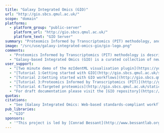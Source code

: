 ```yaml
---
title: "Galaxy Integrated Omics (GIO)"
url: "http://gio.sbcs.qmul.ac.uk/"
scope: "domain"
platforms:
  - platform_group: "public-server"
    platform_url: "http://gio.sbcs.qmul.ac.uk/"
    platform_text: "GIO Server"
summary: "Proteomics Informed by Transcriptomics (PIT) methodology, and selection of surrogate peptides for targeted proteomics. "
image: "/src/use/galaxy-integrated-omics-gio/gio-logo.png"
comments:
  - "Proteomics Informed by Transcriptomics (PIT) methodology is described in [Evans et al. 2012](http://www.ncbi.nlm.nih.gov/pubmed/23142869)"
  - "Galaxy-based Integrated Omics (GIO) is a curated collection of new and pre-existing open source tools brought together for proteomics applications."
user_support:
  - "[Two minute demo of the mzIdentML visualisation plugin](https://youtu.be/Txf_91oF52c)"
  - "[Tutorial 1:Getting started with GIO](http://gio.sbcs.qmul.ac.uk/static/Tutorial1.pdf)"
  - "[Tutorial 2:Getting started with GIO workflows](http://gio.sbcs.qmul.ac.uk/static/Tutorial2.pdf)"
  - "[Tutorial 3:Proteomics Informed by Transcriptomics (PIT)](http://gio.sbcs.qmul.ac.uk/static/Tutorial3.pdf)"
  - "[Tutorial 4:Targeted proteomics](http://gio.sbcs.qmul.ac.uk/static/Tutorial4.pdf)"
  - "For draft documentation please visit the [GIO repository](https://code.google.com/p/gio-repository/)."
quotas:
citations:
  - "See [Galaxy Integrated Omics: Web-based standards-compliant workflows for proteomics informed by transcriptomics](http://www.mcponline.org/content/14/11/3087), Jun Fan, Shyamasree Saha, Gary Barker, Kate J. Heesom, Fawaz Ghali, Andrew R. Jones, David A. Matthews and Conrad Bessant, *Molecular & Cellular Proteomics*, 14, 3087-3093."
pub_libraries:
  - "GIO"
sponsors:
  - '"This project is led by [Conrad Bessant](http://www.bessantlab.org/) at Queen Mary and [David Matthews](http://www.bristol.ac.uk/infection-immunity/people/person/37949) at Bristol, with additional contributions from the groups of [Andy Jones](http://pcwww.liv.ac.uk/~jonesar/jonesar.html) at Liverpool and [Simon Hubbard](http://www.manchester.ac.uk/research/simon.hubbard/) at Manchester. GIO development was supported by BBSRC TRDF2 grants BB/L018438/1 (Proteomics Goes Viral), BB/K016075/1 (Galaxy Workflows for Proteomics Informed by Transcriptomics) and BB/K004123/1 (Integrating Genomes and Proteomes on the Cloud). Lead developer is [Jun Fan](http://www.sbcs.qmul.ac.uk/staff/drjunfan.html)."'
---
```

